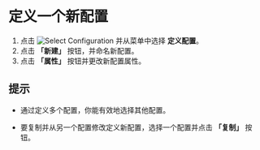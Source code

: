 # 定义一个新配置

1. 点击
![Select Configuration](../../images/configpopup..png) 并从菜单中选择
**定义配置**。
2. 点击 **「新建」** 按钮，并命名新配置。
3. 点击 **「属性」** 按钮并更改新配置属性。

## 提示

- 通过定义多个配置，你能有效地选择其他配置。

- 要复制并从另一个配置修改定义新配置，选择一个配置并点击 **「复制」** 按钮。
